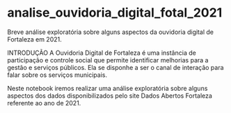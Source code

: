# analise_ouvidoria_digital_fotal_2021
Breve análise exploratória sobre alguns aspectos da ouvidoria digital de Fortaleza em 2021.

INTRODUÇÃO
A Ouvidoria Digital de Fortaleza é uma instância de participação e controle social que permite identificar melhorias para a gestão e serviços públicos. Ela se disponhe a ser o canal de interação para falar sobre os serviços municipais.

Neste notebook iremos realizar uma análise exploratória sobre alguns aspectos dos dados disponibilizados pelo site Dados Abertos Fortaleza referente ao ano de 2021.
